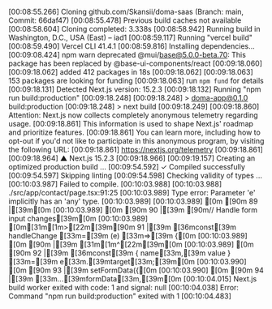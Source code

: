 [00:08:55.266] Cloning github.com/Skansii/doma-saas (Branch: main, Commit: 66daf47)
[00:08:55.478] Previous build caches not available
[00:08:58.604] Cloning completed: 3.338s
[00:08:58.942] Running build in Washington, D.C., USA (East) – iad1
[00:08:59.117] Running "vercel build"
[00:08:59.490] Vercel CLI 41.4.1
[00:08:59.816] Installing dependencies...
[00:09:08.424] npm warn deprecated @mui/base@5.0.0-beta.70: This package has been replaced by @base-ui-components/react
[00:09:18.060] 
[00:09:18.062] added 412 packages in 18s
[00:09:18.062] 
[00:09:18.063] 153 packages are looking for funding
[00:09:18.063]   run `npm fund` for details
[00:09:18.131] Detected Next.js version: 15.2.3
[00:09:18.132] Running "npm run build:production"
[00:09:18.248] 
[00:09:18.248] > doma-app@0.1.0 build:production
[00:09:18.248] > next build
[00:09:18.249] 
[00:09:18.860] Attention: Next.js now collects completely anonymous telemetry regarding usage.
[00:09:18.861] This information is used to shape Next.js' roadmap and prioritize features.
[00:09:18.861] You can learn more, including how to opt-out if you'd not like to participate in this anonymous program, by visiting the following URL:
[00:09:18.861] https://nextjs.org/telemetry
[00:09:18.861] 
[00:09:18.964]    ▲ Next.js 15.2.3
[00:09:18.966] 
[00:09:19.157]    Creating an optimized production build ...
[00:09:54.592]  ✓ Compiled successfully
[00:09:54.597]    Skipping linting
[00:09:54.598]    Checking validity of types ...
[00:10:03.987] Failed to compile.
[00:10:03.988] 
[00:10:03.988] ./src/app/contact/page.tsx:91:25
[00:10:03.989] Type error: Parameter 'e' implicitly has an 'any' type.
[00:10:03.989] 
[00:10:03.989] [0m [90m 89 |[39m[0m
[00:10:03.989] [0m [90m 90 |[39m   [90m// Handle form input changes[39m[0m
[00:10:03.989] [0m[31m[1m>[22m[39m[90m 91 |[39m   [36mconst[39m handleChange [33m=[39m (e) [33m=>[39m {[0m
[00:10:03.989] [0m [90m    |[39m                         [31m[1m^[22m[39m[0m
[00:10:03.989] [0m [90m 92 |[39m     [36mconst[39m { name[33m,[39m value } [33m=[39m e[33m.[39mtarget[33m;[39m[0m
[00:10:03.990] [0m [90m 93 |[39m     setFormData({[0m
[00:10:03.990] [0m [90m 94 |[39m       [33m...[39mformData[33m,[39m[0m
[00:10:04.015] Next.js build worker exited with code: 1 and signal: null
[00:10:04.038] Error: Command "npm run build:production" exited with 1
[00:10:04.483] 